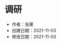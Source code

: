 # 调研

- 作者：张果
- 创建日期：2021-11-03
- 修改日期：2021-11-03

<!--
问卷访谈则涉及到本身的社会调研知识。
同样是要注意变量。

对于商业公司来说尽可能避免使用，直接收集用户使用数据比调研性价比往往更高。
-->
